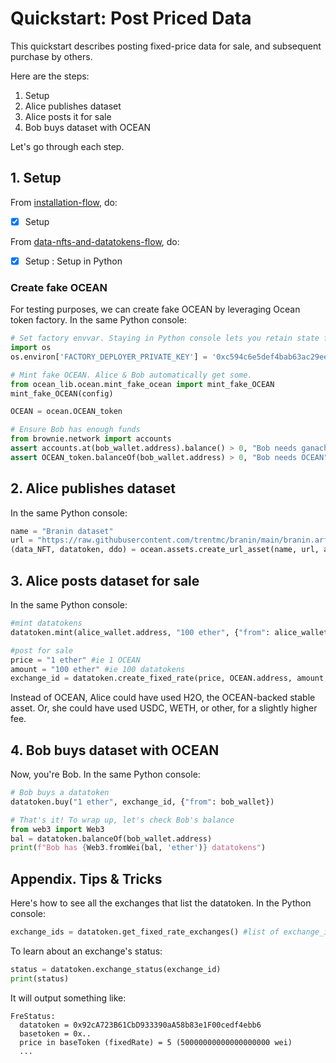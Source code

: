 <!--
Copyright 2022 Ocean Protocol Foundation
SPDX-License-Identifier: Apache-2.0
-->

# Quickstart: Post Priced Data

This quickstart describes posting fixed-price data for sale, and subsequent purchase by others.

Here are the steps:

1.  Setup
2.  Alice publishes dataset
3.  Alice posts it for sale
4.  Bob buys dataset with OCEAN

Let's go through each step.

## 1. Setup

From [installation-flow](install.md), do:
- [x] Setup

From [data-nfts-and-datatokens-flow](data-nfts-and-datatokens-flow.md), do:
- [x] Setup : Setup in Python

### Create fake OCEAN

For testing purposes, we can create fake OCEAN by leveraging Ocean token factory. In the same Python console:
```python
# Set factory envvar. Staying in Python console lets you retain state from previous READMEs.
import os
os.environ['FACTORY_DEPLOYER_PRIVATE_KEY'] = '0xc594c6e5def4bab63ac29eed19a134c130388f74f019bc74b8f4389df2837a58'

# Mint fake OCEAN. Alice & Bob automatically get some.
from ocean_lib.ocean.mint_fake_ocean import mint_fake_OCEAN
mint_fake_OCEAN(config)

OCEAN = ocean.OCEAN_token

# Ensure Bob has enough funds
from brownie.network import accounts
assert accounts.at(bob_wallet.address).balance() > 0, "Bob needs ganache ETH"
assert OCEAN_token.balanceOf(bob_wallet.address) > 0, "Bob needs OCEAN"
```

## 2. Alice publishes dataset

In the same Python console:
```python
name = "Branin dataset"
url = "https://raw.githubusercontent.com/trentmc/branin/main/branin.arff"
(data_NFT, datatoken, ddo) = ocean.assets.create_url_asset(name, url, alice_wallet)
```


## 3. Alice posts dataset for sale

In the same Python console:
```python
#mint datatokens
datatoken.mint(alice_wallet.address, "100 ether", {"from": alice_wallet})

#post for sale
price = "1 ether" #ie 1 OCEAN
amount = "100 ether" #ie 100 datatokens
exchange_id = datatoken.create_fixed_rate(price, OCEAN.address, amount, {"from":alice_wallet})
```

Instead of OCEAN, Alice could have used H2O, the OCEAN-backed stable asset. Or, she could have used USDC, WETH, or other, for a slightly higher fee.

## 4. Bob buys dataset with OCEAN

Now, you're Bob. In the same Python console:
```python
# Bob buys a datatoken
datatoken.buy("1 ether", exchange_id, {"from": bob_wallet})

# That's it! To wrap up, let's check Bob's balance
from web3 import Web3
bal = datatoken.balanceOf(bob_wallet.address)
print(f"Bob has {Web3.fromWei(bal, 'ether')} datatokens")
```

## Appendix. Tips & Tricks

Here's how to see all the exchanges that list the datatoken. In the Python console:
```python
exchange_ids = datatoken.get_fixed_rate_exchanges() #list of exchange_id
```

To learn about an exchange's status:

```python
status = datatoken.exchange_status(exchange_id)
print(status)
```

It will output something like:
```text
FreStatus:
  datatoken = 0x92cA723B61CbD933390aA58b83e1F00cedf4ebb6
  basetoken = 0x..
  price in baseToken (fixedRate) = 5 (50000000000000000000 wei)
  ...
```
